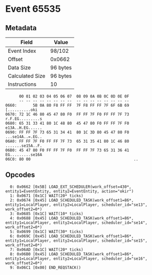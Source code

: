 # Event 65535

## Metadata

| Field           | Value    |
|-----------------|----------|
| Event Index     | 98/102   |
| Offset          | 0x0662   |
| Data Size       | 96 bytes |
| Calculated Size | 96 bytes |
| Instructions    | 10       |

```
      00 01 02 03 04 05 06 07  08 09 0A 0B 0C 0D 0E 0F
      -- -- -- -- -- -- -- --  -- -- -- -- -- -- -- --
0660:       5B 0A 80 F8 FF FF  7F F8 FF FF 7F 6F 6B 69    [..........oki
0670: 72 1C 46 80 45 47 80 F0  FF FF 7F F0 FF FF 7F 73  r.F.EG.........s
0680: 65 31 33 41 80 1C 48 80  45 47 80 F0 FF FF 7F F0  e13A..H.EG......
0690: FF FF 7F 73 65 31 34 41  80 1C 3D 80 45 47 80 F0  ...se14A..=.EG..
06A0: FF FF 7F F0 FF FF 7F 73  65 31 35 41 80 1C 46 80  .......se15A..F.
06B0: 45 47 80 F0 FF FF 7F F0  FF FF 7F 73 65 31 36 41  EG.........se16A
06C0: 80 00                                             ..              
```

## Opcodes

```
  0: 0x0662 [0x5B] LOAD_EXT_SCHEDULER(work_offset=430*, entity1=EventEntity, entity2=EventEntity, action="okir")
  1: 0x0671 [0x1C] WAIT(20* ticks)
  2: 0x0674 [0x45] LOAD_SCHEDULED_TASK(work_offset1=86*, entity1=LocalPlayer, entity2=LocalPlayer, scheduler_id="se13", work_offset2=0*)
  3: 0x0685 [0x1C] WAIT(10* ticks)
  4: 0x0688 [0x45] LOAD_SCHEDULED_TASK(work_offset1=86*, entity1=LocalPlayer, entity2=LocalPlayer, scheduler_id="se14", work_offset2=0*)
  5: 0x0699 [0x1C] WAIT(30* ticks)
  6: 0x069C [0x45] LOAD_SCHEDULED_TASK(work_offset1=86*, entity1=LocalPlayer, entity2=LocalPlayer, scheduler_id="se15", work_offset2=0*)
  7: 0x06AD [0x1C] WAIT(20* ticks)
  8: 0x06B0 [0x45] LOAD_SCHEDULED_TASK(work_offset1=86*, entity1=LocalPlayer, entity2=LocalPlayer, scheduler_id="se16", work_offset2=0*)
  9: 0x06C1 [0x00] END_REQSTACK()
```
